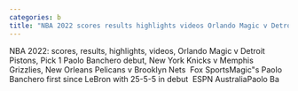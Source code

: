 ```yaml
---
categories: b
title: "NBA 2022 scores results highlights videos Orlando Magic v Detroit Pistons Pick 1 Paolo Banchero debut New York Knicks v Memphis Grizzlies New Orleans Pelicans v Brooklyn Nets  Fox Sports"
---
```

NBA 2022: scores, results, highlights, videos, Orlando Magic v Detroit Pistons, Pick 1 Paolo Banchero debut, New York Knicks v Memphis Grizzlies, New Orleans Pelicans v Brooklyn Nets&nbsp;&nbsp;Fox SportsMagic"s Paolo Banchero first since LeBron with 25-5-5 in debut&nbsp;&nbsp;ESPN AustraliaPaolo Ba